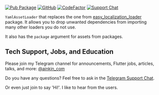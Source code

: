 [![Pub Package](https://img.shields.io/pub/v/easy_localization_yaml.svg)](https://pub.dev/packages/easy_localization_yaml)
[![GitHub](https://img.shields.io/github/license/alexeyinkin/flutter-easy-localization-yaml)](https://github.com/alexeyinkin/flutter-easy-localization-yaml/blob/main/LICENSE)
[![CodeFactor](https://img.shields.io/codefactor/grade/github/alexeyinkin/flutter-easy-localization-yaml?style=flat-square)](https://www.codefactor.io/repository/github/alexeyinkin/flutter-easy-localization-yaml)
[![Support Chat](https://img.shields.io/badge/support%20chat-telegram-brightgreen)](https://ainkin.com/chat)

`YamlAssetLoader` that replaces the one from
[easy_localization_loader](https://pub.dev/packages/easy_localization_loader) package.
It allows you to drop unwanted dependencies from importing many other loaders you do not use.

It also has the `package` argument for assets from packages.

## Tech Support, Jobs, and Education

Please join my Telegram channel for announcements, Flutter jobs, articles, talks, and more:
[@ainkin_com](https://t.me/ainkin_com)

Do you have any questions? Feel free to ask in the [Telegram Support Chat](https://ainkin.com/chat).

Or even just join to say 'Hi!'. I like to hear from the users.
